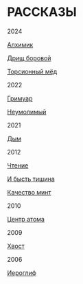 # РАССКАЗЫ

2024

[Алхимик](https://raw.githubusercontent.com/psemiletov/prose/main/%D0%B0%D0%BB%D1%85%D0%B8%D0%BC%D0%B8%D0%BA.txt)

[Дрищ боровой](https://raw.githubusercontent.com/psemiletov/prose/main/%D0%B4%D1%80%D0%B8%D1%89.txt)

[Торсионный мёд](https://raw.githubusercontent.com/psemiletov/prose/main/%D1%82%D0%BE%D1%80%D1%81%D0%B8%D0%BE%D0%BD%D0%BD%D1%8B%D0%B9%20%D0%BC%D0%B5%D0%B4.txt)


2022

[Гримуар](https://raw.githubusercontent.com/psemiletov/prose/main/%D0%B3%D1%80%D0%B8%D0%BC%D1%83%D0%B0%D1%80.txt)

[Неумолимый](https://raw.githubusercontent.com/psemiletov/prose/main/%D0%BD%D0%B5%D1%83%D0%BC%D0%BE%D0%BB%D0%B8%D0%BC%D1%8B%D0%B9.txt)

2021

[Дым](https://raw.githubusercontent.com/psemiletov/prose/main/%D0%B4%D1%8B%D0%BC.txt)

2012

[Чтение](https://raw.githubusercontent.com/psemiletov/prose/main/%D1%87%D1%82%D0%B5%D0%BD%D0%B8%D0%B5.txt)

[И бысть тишина](https://raw.githubusercontent.com/psemiletov/prose/main/%D0%B8%20%D0%B1%D1%8B%D1%81%D1%82%D1%8C%20%D1%82%D0%B8%D1%88%D0%B8%D0%BD%D0%B0.txt)

[Качество минт](https://raw.githubusercontent.com/psemiletov/prose/main/%D0%BA%D0%B0%D1%87%D0%B5%D1%81%D1%82%D0%B2%D0%BE%20%D0%BC%D0%B8%D0%BD%D1%82.txt)


2010

[Центр атома](https://raw.githubusercontent.com/psemiletov/prose/main/%D1%86%D0%B5%D0%BD%D1%82%D1%80%20%D0%B0%D1%82%D0%BE%D0%BC%D0%B0.txt)

2009

[Хвост](https://raw.githubusercontent.com/psemiletov/prose/main/%D1%85%D0%B2%D0%BE%D1%81%D1%82.txt)


2006

[Иероглиф](https://raw.githubusercontent.com/psemiletov/prose/main/%D0%B8%D0%B5%D1%80%D0%BE%D0%B3%D0%BB%D0%B8%D1%84.txt)